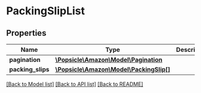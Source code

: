 # PackingSlipList

## Properties
Name | Type | Description | Notes
------------ | ------------- | ------------- | -------------
**pagination** | [**\Popsicle\Amazon\Model\Pagination**](Pagination.md) |  | [optional] 
**packing_slips** | [**\Popsicle\Amazon\Model\PackingSlip[]**](PackingSlip.md) |  | [optional] 

[[Back to Model list]](../../README.md#documentation-for-models) [[Back to API list]](../../README.md#documentation-for-api-endpoints) [[Back to README]](../../README.md)

